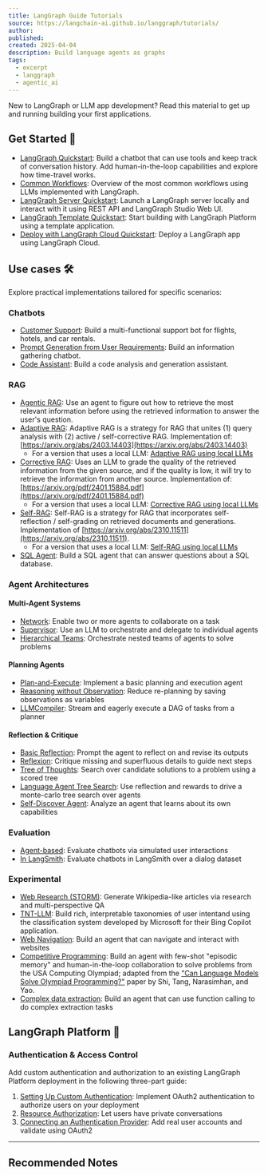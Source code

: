 ```yaml
---
title: LangGraph Guide Tutorials
source: https://langchain-ai.github.io/langgraph/tutorials/
author: 
published: 
created: 2025-04-04
description: Build language agents as graphs
tags:
  - excerpt
  - langgraph
  - agentic_ai
---
```

New to LangGraph or LLM app development? Read this material to get up and running building your first applications.

## Get Started 🚀

- [LangGraph Quickstart](https://langchain-ai.github.io/langgraph/tutorials/introduction/): Build a chatbot that can use tools and keep track of conversation history. Add human-in-the-loop capabilities and explore how time-travel works.
- [Common Workflows](https://langchain-ai.github.io/langgraph/tutorials/workflows/): Overview of the most common workflows using LLMs implemented with LangGraph.
- [LangGraph Server Quickstart](https://langchain-ai.github.io/langgraph/tutorials/langgraph-platform/local-server/): Launch a LangGraph server locally and interact with it using REST API and LangGraph Studio Web UI.
- [LangGraph Template Quickstart](https://langchain-ai.github.io/langgraph/concepts/template_applications/): Start building with LangGraph Platform using a template application.
- [Deploy with LangGraph Cloud Quickstart](https://langchain-ai.github.io/langgraph/cloud/quick_start/): Deploy a LangGraph app using LangGraph Cloud.

## Use cases 🛠️

Explore practical implementations tailored for specific scenarios:

### Chatbots

- [Customer Support](https://langchain-ai.github.io/langgraph/tutorials/customer-support/customer-support/): Build a multi-functional support bot for flights, hotels, and car rentals.
- [Prompt Generation from User Requirements](https://langchain-ai.github.io/langgraph/tutorials/chatbots/information-gather-prompting/): Build an information gathering chatbot.
- [Code Assistant](https://langchain-ai.github.io/langgraph/tutorials/code_assistant/langgraph_code_assistant/): Build a code analysis and generation assistant.

### RAG

- [Agentic RAG](https://langchain-ai.github.io/langgraph/tutorials/rag/langgraph_agentic_rag/): Use an agent to figure out how to retrieve the most relevant information before using the retrieved information to answer the user's question.
- [Adaptive RAG](https://langchain-ai.github.io/langgraph/tutorials/rag/langgraph_adaptive_rag/): Adaptive RAG is a strategy for RAG that unites (1) query analysis with (2) active / self-corrective RAG. Implementation of: [https://arxiv.org/abs/2403.14403](https://arxiv.org/abs/2403.14403)
	- For a version that uses a local LLM: [Adaptive RAG using local LLMs](https://langchain-ai.github.io/langgraph/tutorials/rag/langgraph_adaptive_rag_local/)
- [Corrective RAG](https://langchain-ai.github.io/langgraph/tutorials/rag/langgraph_crag/): Uses an LLM to grade the quality of the retrieved information from the given source, and if the quality is low, it will try to retrieve the information from another source. Implementation of: [https://arxiv.org/pdf/2401.15884.pdf](https://arxiv.org/pdf/2401.15884.pdf)
	- For a version that uses a local LLM: [Corrective RAG using local LLMs](https://langchain-ai.github.io/langgraph/tutorials/rag/langgraph_crag_local/)
- [Self-RAG](https://langchain-ai.github.io/langgraph/tutorials/rag/langgraph_self_rag/): Self-RAG is a strategy for RAG that incorporates self-reflection / self-grading on retrieved documents and generations. Implementation of [https://arxiv.org/abs/2310.11511](https://arxiv.org/abs/2310.11511).
	- For a version that uses a local LLM: [Self-RAG using local LLMs](https://langchain-ai.github.io/langgraph/tutorials/rag/langgraph_self_rag_local/)
- [SQL Agent](https://langchain-ai.github.io/langgraph/tutorials/sql-agent/): Build a SQL agent that can answer questions about a SQL database.

### Agent Architectures

#### Multi-Agent Systems

- [Network](https://langchain-ai.github.io/langgraph/tutorials/multi_agent/multi-agent-collaboration/): Enable two or more agents to collaborate on a task
- [Supervisor](https://langchain-ai.github.io/langgraph/tutorials/multi_agent/agent_supervisor/): Use an LLM to orchestrate and delegate to individual agents
- [Hierarchical Teams](https://langchain-ai.github.io/langgraph/tutorials/multi_agent/hierarchical_agent_teams/): Orchestrate nested teams of agents to solve problems

#### Planning Agents

- [Plan-and-Execute](https://langchain-ai.github.io/langgraph/tutorials/plan-and-execute/plan-and-execute/): Implement a basic planning and execution agent
- [Reasoning without Observation](https://langchain-ai.github.io/langgraph/tutorials/rewoo/rewoo/): Reduce re-planning by saving observations as variables
- [LLMCompiler](https://langchain-ai.github.io/langgraph/tutorials/llm-compiler/LLMCompiler/): Stream and eagerly execute a DAG of tasks from a planner

#### Reflection & Critique

- [Basic Reflection](https://langchain-ai.github.io/langgraph/tutorials/reflection/reflection/): Prompt the agent to reflect on and revise its outputs
- [Reflexion](https://langchain-ai.github.io/langgraph/tutorials/reflexion/reflexion/): Critique missing and superfluous details to guide next steps
- [Tree of Thoughts](https://langchain-ai.github.io/langgraph/tutorials/tot/tot/): Search over candidate solutions to a problem using a scored tree
- [Language Agent Tree Search](https://langchain-ai.github.io/langgraph/tutorials/lats/lats/): Use reflection and rewards to drive a monte-carlo tree search over agents
- [Self-Discover Agent](https://langchain-ai.github.io/langgraph/tutorials/self-discover/self-discover/): Analyze an agent that learns about its own capabilities

### Evaluation

- [Agent-based](https://langchain-ai.github.io/langgraph/tutorials/chatbot-simulation-evaluation/agent-simulation-evaluation/): Evaluate chatbots via simulated user interactions
- [In LangSmith](https://langchain-ai.github.io/langgraph/tutorials/chatbot-simulation-evaluation/langsmith-agent-simulation-evaluation/): Evaluate chatbots in LangSmith over a dialog dataset

### Experimental

- [Web Research (STORM)](https://langchain-ai.github.io/langgraph/tutorials/storm/storm/): Generate Wikipedia-like articles via research and multi-perspective QA
- [TNT-LLM](https://langchain-ai.github.io/langgraph/tutorials/tnt-llm/tnt-llm/): Build rich, interpretable taxonomies of user intentand using the classification system developed by Microsoft for their Bing Copilot application.
- [Web Navigation](https://langchain-ai.github.io/langgraph/tutorials/web-navigation/web_voyager/): Build an agent that can navigate and interact with websites
- [Competitive Programming](https://langchain-ai.github.io/langgraph/tutorials/usaco/usaco/): Build an agent with few-shot "episodic memory" and human-in-the-loop collaboration to solve problems from the USA Computing Olympiad; adapted from the ["Can Language Models Solve Olympiad Programming?"](https://arxiv.org/abs/2404.10952v1) paper by Shi, Tang, Narasimhan, and Yao.
- [Complex data extraction](https://langchain-ai.github.io/langgraph/tutorials/extraction/retries/): Build an agent that can use function calling to do complex extraction tasks

## LangGraph Platform 🧱

### Authentication & Access Control

Add custom authentication and authorization to an existing LangGraph Platform deployment in the following three-part guide:

1. [Setting Up Custom Authentication](https://langchain-ai.github.io/langgraph/tutorials/auth/getting_started/): Implement OAuth2 authentication to authorize users on your deployment
2. [Resource Authorization](https://langchain-ai.github.io/langgraph/tutorials/auth/resource_auth/): Let users have private conversations
3. [Connecting an Authentication Provider](https://langchain-ai.github.io/langgraph/tutorials/auth/add_auth_server/): Add real user accounts and validate using OAuth2



-----------
##  Recommended Notes


